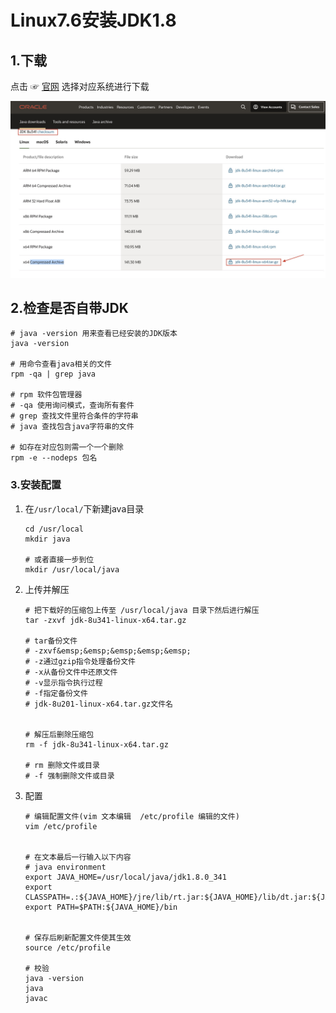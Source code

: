 # Linux7.6安装JDK1.8

## 1.下载

点击 ☞ [官网](https://www.oracle.com/java/technologies/downloads/#java8) 选择对应系统进行下载

![Jdk下载](../../assets/linux/configuration/jdk_download.jpg)

## 2.检查是否自带JDK

```shell
# java -version 用来查看已经安装的JDK版本 
java -version 

# 用命令查看java相关的文件
rpm -qa | grep java

# rpm 软件包管理器    
# -qa 使用询问模式，查询所有套件
# grep 查找文件里符合条件的字符串
# java 查找包含java字符串的文件

# 如存在对应包则需一个一个删除
rpm -e --nodeps 包名
```

### 3.安装配置

1. 在`/usr/local/`下新建java目录

   ```shell
   cd /usr/local
   mkdir java
   
   # 或者直接一步到位
   mkdir /usr/local/java
   ```

2. 上传并解压

   ```shell
   # 把下载好的压缩包上传至 /usr/local/java 目录下然后进行解压
   tar -zxvf jdk-8u341-linux-x64.tar.gz
   
   # tar备份文件
   # -zxvf&emsp;&emsp;&emsp;&emsp;&emsp;
   # -z通过gzip指令处理备份文件
   # -x从备份文件中还原文件
   # -v显示指令执行过程
   # -f指定备份文件
   # jdk-8u201-linux-x64.tar.gz文件名
   
   
   # 解压后删除压缩包
   rm -f jdk-8u341-linux-x64.tar.gz
   
   # rm 删除文件或目录
   # -f 强制删除文件或目录 
   ```

3. 配置

   ```shell
   # 编辑配置文件(vim 文本编辑  /etc/profile 编辑的文件)
   vim /etc/profile
   
   
   # 在文本最后一行输入以下内容
   # java environment
   export JAVA_HOME=/usr/local/java/jdk1.8.0_341
   export CLASSPATH=.:${JAVA_HOME}/jre/lib/rt.jar:${JAVA_HOME}/lib/dt.jar:${JAVA_HOME}/lib/tools.jar
   export PATH=$PATH:${JAVA_HOME}/bin
   
   
   # 保存后刷新配置文件使其生效
   source /etc/profile
   
   # 校验
   java -version
   java
   javac
   ```

   